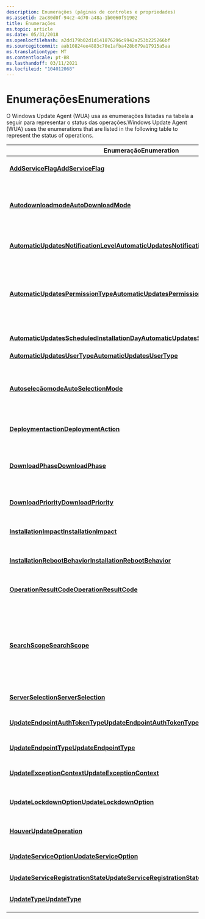```yaml
---
description: Enumerações (páginas de controles e propriedades)
ms.assetid: 2ac80d0f-94c2-4d70-a48a-1b0060f91902
title: Enumerações
ms.topic: article
ms.date: 05/31/2018
ms.openlocfilehash: a2dd179b02d1d141876296c9942a253b225266bf
ms.sourcegitcommit: aab10824ee4883c70e1afba428b679a17915a5aa
ms.translationtype: MT
ms.contentlocale: pt-BR
ms.lasthandoff: 03/11/2021
ms.locfileid: "104012068"
---
```

# <a name="enumerations"></a><span data-ttu-id="88cde-103">Enumerações</span><span class="sxs-lookup"><span data-stu-id="88cde-103">Enumerations</span></span>

<span data-ttu-id="88cde-104">O Windows Update Agent (WUA) usa as enumerações listadas na tabela a seguir para representar o status das operações.</span><span class="sxs-lookup"><span data-stu-id="88cde-104">Windows Update Agent (WUA) uses the enumerations that are listed in the following table to represent the status of operations.</span></span>



| <span data-ttu-id="88cde-105">Enumeração</span><span class="sxs-lookup"><span data-stu-id="88cde-105">Enumeration</span></span>                                                                                  | <span data-ttu-id="88cde-106">Descrição</span><span class="sxs-lookup"><span data-stu-id="88cde-106">Description</span></span>                                                                                                                                                                                                                                                                           |
|----------------------------------------------------------------------------------------------|---------------------------------------------------------------------------------------------------------------------------------------------------------------------------------------------------------------------------------------------------------------------------------------|
| [<span data-ttu-id="88cde-107">**AddServiceFlag**</span><span class="sxs-lookup"><span data-stu-id="88cde-107">**AddServiceFlag**</span></span>](/windows/win32/api/wuapi/ne-wuapi-addserviceflag)                                                     | <span data-ttu-id="88cde-108">Define as possíveis maneiras em que o registro de serviço pode ser processado.</span><span class="sxs-lookup"><span data-stu-id="88cde-108">Defines the possible ways in which the service registration can be processed.</span></span>                                                                                                                                                                                                         |
| [<span data-ttu-id="88cde-109">**Autodownloadmode**</span><span class="sxs-lookup"><span data-stu-id="88cde-109">**AutoDownloadMode**</span></span>](/windows/win32/api/wuapi/ne-wuapi-autodownloadmode)                                                 | <span data-ttu-id="88cde-110">Define a lógica que é usada para determinar se Atualizações Automáticas baixará automaticamente uma atualização depois que ela for determinada para ser aplicável ao computador.</span><span class="sxs-lookup"><span data-stu-id="88cde-110">Defines the logic that is used to determine whether Automatic Updates will automatically download an update once it is determined to be applicable for the computer.</span></span>                                                                                                                  |
| [<span data-ttu-id="88cde-111">**AutomaticUpdatesNotificationLevel**</span><span class="sxs-lookup"><span data-stu-id="88cde-111">**AutomaticUpdatesNotificationLevel**</span></span>](/windows/win32/api/wuapi/ne-wuapi-automaticupdatesnotificationlevel)               | <span data-ttu-id="88cde-112">Define as maneiras possíveis pelas quais os usuários elevados são notificados sobre Atualizações Automáticas eventos.</span><span class="sxs-lookup"><span data-stu-id="88cde-112">Defines the possible ways in which elevated users are notified about Automatic Updates events.</span></span>                                                                                                                                                                                        |
| [<span data-ttu-id="88cde-113">**AutomaticUpdatesPermissionType**</span><span class="sxs-lookup"><span data-stu-id="88cde-113">**AutomaticUpdatesPermissionType**</span></span>](/windows/win32/api/wuapi/ne-wuapi-automaticupdatespermissiontype)                     | <span data-ttu-id="88cde-114">Define as maneiras possíveis de definir a propriedade [**IAutomaticUpdatesSettings:: notificationLevel**](/windows/win32/api/wuapi/ne-wuapi-automaticupdatesnotificationlevel) ou a propriedade [**IAutomaticUpdatesSettings2:: IncludeRecommendedUpdates**](/windows/desktop/api/Wuapi/nf-wuapi-iautomaticupdatessettings2-get_includerecommendedupdates) .</span><span class="sxs-lookup"><span data-stu-id="88cde-114">Defines the possible ways to set the [**IAutomaticUpdatesSettings::NotificationLevel**](/windows/win32/api/wuapi/ne-wuapi-automaticupdatesnotificationlevel) property or the or the [**IAutomaticUpdatesSettings2::IncludeRecommendedUpdates**](/windows/desktop/api/Wuapi/nf-wuapi-iautomaticupdatessettings2-get_includerecommendedupdates) property.</span></span> |
| [<span data-ttu-id="88cde-115">**AutomaticUpdatesScheduledInstallationDay**</span><span class="sxs-lookup"><span data-stu-id="88cde-115">**AutomaticUpdatesScheduledInstallationDay**</span></span>](/windows/win32/api/wuapi/ne-wuapi-automaticupdatesscheduledinstallationday) | <span data-ttu-id="88cde-116">Define os dias da semana em que Atualizações Automáticas instala ou desinstala atualizações.</span><span class="sxs-lookup"><span data-stu-id="88cde-116">Defines the days of the week when Automatic Updates installs or uninstalls updates.</span></span>                                                                                                                                                                                                   |
| [<span data-ttu-id="88cde-117">**AutomaticUpdatesUserType**</span><span class="sxs-lookup"><span data-stu-id="88cde-117">**AutomaticUpdatesUserType**</span></span>](/windows/win32/api/wuapi/ne-wuapi-automaticupdatesusertype)                                 | <span data-ttu-id="88cde-118">Descreve o tipo de usuário.</span><span class="sxs-lookup"><span data-stu-id="88cde-118">Describes the type of user.</span></span>                                                                                                                                                                                                                                                           |
| [<span data-ttu-id="88cde-119">**Autoseleçãomode**</span><span class="sxs-lookup"><span data-stu-id="88cde-119">**AutoSelectionMode**</span></span>](/windows/win32/api/wuapi/ne-wuapi-autoselectionmode)                                               | <span data-ttu-id="88cde-120">Define a lógica usada para determinar se uma determinada atualização será selecionada automaticamente quando o usuário exibir as atualizações disponíveis na interface do usuário do Windows Update.</span><span class="sxs-lookup"><span data-stu-id="88cde-120">Defines the logic used to determine whether a particular update will be automatically selected when the user views the available updates in the Windows Update user interface.</span></span>                                                                                                        |
| [<span data-ttu-id="88cde-121">**Deploymentaction**</span><span class="sxs-lookup"><span data-stu-id="88cde-121">**DeploymentAction**</span></span>](/windows/win32/api/wuapi/ne-wuapi-deploymentaction)                                                 | <span data-ttu-id="88cde-122">Define a ação para a qual uma atualização é implantada explicitamente.</span><span class="sxs-lookup"><span data-stu-id="88cde-122">Defines the action for which an update is explicitly deployed.</span></span>                                                                                                                                                                                                                        |
| [<span data-ttu-id="88cde-123">**DownloadPhase**</span><span class="sxs-lookup"><span data-stu-id="88cde-123">**DownloadPhase**</span></span>](/windows/win32/api/wuapi/ne-wuapi-downloadphase)                                                       | <span data-ttu-id="88cde-124">Define o progresso do download de uma atualização atual que é retornada pela propriedade [**IDownloadProgress:: CurrentUpdateDownloadPhase**](/windows/desktop/api/Wuapi/nf-wuapi-idownloadprogress-get_currentupdatedownloadphase) .</span><span class="sxs-lookup"><span data-stu-id="88cde-124">Defines the progress of the download of a current update that is returned by the [**IDownloadProgress::CurrentUpdateDownloadPhase**](/windows/desktop/api/Wuapi/nf-wuapi-idownloadprogress-get_currentupdatedownloadphase) property.</span></span>                                                                                      |
| [<span data-ttu-id="88cde-125">**DownloadPriority**</span><span class="sxs-lookup"><span data-stu-id="88cde-125">**DownloadPriority**</span></span>](/windows/win32/api/wuapi/ne-wuapi-downloadpriority)                                                 | <span data-ttu-id="88cde-126">Define as possíveis prioridades para uma operação de download.</span><span class="sxs-lookup"><span data-stu-id="88cde-126">Defines the possible priorities for a download operation.</span></span>                                                                                                                                                                                                                             |
| [<span data-ttu-id="88cde-127">**InstallationImpact**</span><span class="sxs-lookup"><span data-stu-id="88cde-127">**InstallationImpact**</span></span>](/windows/win32/api/wuapi/ne-wuapi-installationimpact)                                             | <span data-ttu-id="88cde-128">Define os níveis possíveis de impacto que podem ser causados pela instalação ou desinstalação de uma atualização.</span><span class="sxs-lookup"><span data-stu-id="88cde-128">Defines the possible levels of impact that can be caused by installing or uninstalling an update.</span></span>                                                                                                                                                                                     |
| [<span data-ttu-id="88cde-129">**InstallationRebootBehavior**</span><span class="sxs-lookup"><span data-stu-id="88cde-129">**InstallationRebootBehavior**</span></span>](/windows/win32/api/wuapi/ne-wuapi-installationrebootbehavior)                             | <span data-ttu-id="88cde-130">Define os comportamentos de reinicialização possíveis para uma atualização.</span><span class="sxs-lookup"><span data-stu-id="88cde-130">Defines the possible restart behaviors for an update.</span></span>                                                                                                                                                                                                                                 |
| [<span data-ttu-id="88cde-131">**OperationResultCode**</span><span class="sxs-lookup"><span data-stu-id="88cde-131">**OperationResultCode**</span></span>](/windows/win32/api/wuapi/ne-wuapi-operationresultcode)                                           | <span data-ttu-id="88cde-132">Define os possíveis resultados de uma operação de download, instalação, desinstalação ou verificação em uma atualização.</span><span class="sxs-lookup"><span data-stu-id="88cde-132">Defines the possible results of a download, install, uninstall, or verification operation on an update.</span></span>                                                                                                                                                                               |
| [<span data-ttu-id="88cde-133">**SearchScope**</span><span class="sxs-lookup"><span data-stu-id="88cde-133">**SearchScope**</span></span>](/windows/win32/api/wuapi/ne-wuapi-searchscope)                                                           | <span data-ttu-id="88cde-134">Especifica a variedade de atualizações que devem ser retornadas pela pesquisa: atualizações por computador, atualizações por usuário ou ambas.</span><span class="sxs-lookup"><span data-stu-id="88cde-134">Specifies the variety of updates that should be returned by the search: per-machine updates, per-user updates, or both.</span></span> <span data-ttu-id="88cde-135">Atualizações por usuário são atualizações criadas para afetar apenas o ambiente de um único usuário.</span><span class="sxs-lookup"><span data-stu-id="88cde-135">Per-user updates are updates designed to affect only a single user’s environment.</span></span> <span data-ttu-id="88cde-136">Para obter mais informações, consulte [**IUpdate4::P eruser**](/windows/desktop/api/Wuapi/nf-wuapi-iupdate4-get_peruser).</span><span class="sxs-lookup"><span data-stu-id="88cde-136">For more information, see [**IUpdate4::PerUser**](/windows/desktop/api/Wuapi/nf-wuapi-iupdate4-get_peruser).</span></span>    |
| [<span data-ttu-id="88cde-137">**ServerSelection**</span><span class="sxs-lookup"><span data-stu-id="88cde-137">**ServerSelection**</span></span>](/openspecs/windows_protocols/ms-uamg/07e2bfa4-6795-4189-b007-cc50b476181a)                                                   | <span data-ttu-id="88cde-138">Define os serviços de atualização que Windows Update podem operar.</span><span class="sxs-lookup"><span data-stu-id="88cde-138">Defines the update services that Windows Update can operate against.</span></span> <span data-ttu-id="88cde-139">.</span><span class="sxs-lookup"><span data-stu-id="88cde-139">.</span></span>                                                                                                                                                                                                                |
| [<span data-ttu-id="88cde-140">**UpdateEndpointAuthTokenType**</span><span class="sxs-lookup"><span data-stu-id="88cde-140">**UpdateEndpointAuthTokenType**</span></span>](updateendpointauthtokentype.md)                           | <span data-ttu-id="88cde-141">Define o tipo de tokens que podem ser usados para autenticação com um ponto de extremidade.</span><span class="sxs-lookup"><span data-stu-id="88cde-141">Defines the type of tokens that can be used for authenticating with an endpoint.</span></span>                                                                                                                                                                                                      |
| [<span data-ttu-id="88cde-142">**UpdateEndpointType**</span><span class="sxs-lookup"><span data-stu-id="88cde-142">**UpdateEndpointType**</span></span>](updateendpointtype.md)                                             | <span data-ttu-id="88cde-143">Define o tipo de pontos de extremidade que podem ser usados para se conectar a um serviço.</span><span class="sxs-lookup"><span data-stu-id="88cde-143">Defines the type of endpoints that can be used to connect to a service.</span></span>                                                                                                                                                                                                               |
| [<span data-ttu-id="88cde-144">**UpdateExceptionContext**</span><span class="sxs-lookup"><span data-stu-id="88cde-144">**UpdateExceptionContext**</span></span>](/windows/win32/api/wuapi/ne-wuapi-updateexceptioncontext)                                     | <span data-ttu-id="88cde-145">Define o contexto no qual um objeto [**IUpdateException**](/windows/desktop/api/Wuapi/nn-wuapi-iupdateexception) pode ser fornecido.</span><span class="sxs-lookup"><span data-stu-id="88cde-145">Defines the context in which an [**IUpdateException**](/windows/desktop/api/Wuapi/nn-wuapi-iupdateexception) object can be provided.</span></span>                                                                                                                                                                                  |
| [<span data-ttu-id="88cde-146">**UpdateLockdownOption**</span><span class="sxs-lookup"><span data-stu-id="88cde-146">**UpdateLockdownOption**</span></span>](/windows/win32/api/wuapi/ne-wuapi-updatelockdownoption)                                         | <span data-ttu-id="88cde-147">Define a funcionalidade que o objeto do Windows Update Agent (WUA) pode acessar de Windows Update.</span><span class="sxs-lookup"><span data-stu-id="88cde-147">Defines the functionality that the Windows Update Agent (WUA) object can access from Windows Update.</span></span>                                                                                                                                                                                  |
| [<span data-ttu-id="88cde-148">**Houver**</span><span class="sxs-lookup"><span data-stu-id="88cde-148">**UpdateOperation**</span></span>](/windows/win32/api/wuapi/ne-wuapi-updateoperation)                                                   | <span data-ttu-id="88cde-149">Define as operações que podem ser tentadas em uma atualização.</span><span class="sxs-lookup"><span data-stu-id="88cde-149">Defines the operations that can be attempted on an update.</span></span>                                                                                                                                                                                                                            |
| [<span data-ttu-id="88cde-150">**UpdateServiceOption**</span><span class="sxs-lookup"><span data-stu-id="88cde-150">**UpdateServiceOption**</span></span>](/windows/win32/api/wuapi/ne-wuapi-updateserviceoption)                                           | <span data-ttu-id="88cde-151">Define as opções para remover o registro de serviço para um serviço de pacote de verificação.</span><span class="sxs-lookup"><span data-stu-id="88cde-151">Defines the options to remove the service registration for a scan package service.</span></span>                                                                                                                                                                                                    |
| [<span data-ttu-id="88cde-152">**UpdateServiceRegistrationState**</span><span class="sxs-lookup"><span data-stu-id="88cde-152">**UpdateServiceRegistrationState**</span></span>](/windows/win32/api/wuapi/ne-wuapi-updateserviceregistrationstate)                     | <span data-ttu-id="88cde-153">Define os Estados possíveis para um serviço de atualização.</span><span class="sxs-lookup"><span data-stu-id="88cde-153">Defines the possible states for an update service.</span></span>                                                                                                                                                                                                                                    |
| [<span data-ttu-id="88cde-154">**UpdateType**</span><span class="sxs-lookup"><span data-stu-id="88cde-154">**UpdateType**</span></span>](/windows/win32/api/wuapi/ne-wuapi-updatetype)                                                             | <span data-ttu-id="88cde-155">Indica se uma atualização é uma atualização de software ou uma atualização de driver.</span><span class="sxs-lookup"><span data-stu-id="88cde-155">Indicates whether an update is a software update or a driver update.</span></span>                                                                                                                                                                                                                  |



 

 

 



